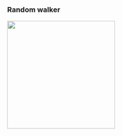 ### Random walker

<img src="https://user-images.githubusercontent.com/26754335/151710122-72aa2a0c-1054-4676-889e-29b2907cb19f.mp4" width="250">
